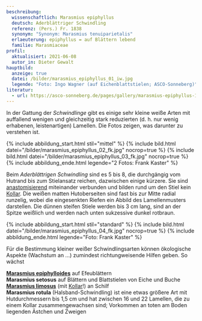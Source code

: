 ```yaml
---
beschreibung:
  wissenschaftlich: Marasmius epiphyllus
  deutsch: Aderblättriger Schwindling
  referenz: (Pers.) Fr. 1838
  synonym: "Synonym: Marasmius tenuiparietalis"
  erlaeuterung: epiphyllus = auf Blättern lebend
  familie: Marasmiaceae
profil:
  aktualisiert: 2021-06-08
  autor_in: Dieter Gewalt
hauptbild:
  anzeige: true
  datei: /bilder/marasmius_epiphyllus_01_iw.jpg
  legende: "Foto: Ingo Wagner (auf Eichenblattstielen; ASCO-Sonneberg)"
literatur:
  - url: https://asco-sonneberg.de/pages/gallery/marasmius-epiphyllus-100928-02xs12311.php
---
```

In der Gattung der *Schwindlinge* gibt es einige sehr kleine weiße Arten mit auffallend wenigen und gleichzeitig stark reduzierten (d. h. nur wenig erhabenen, leistenartigen) Lamellen. Die Fotos zeigen, was darunter zu verstehen ist. 

{% include abbildung_start.html stil="mittel" %}
{% include bild.html datei="/bilder/marasmius_epiphyllus_02_fk.jpg" nocrop=true %}
{% include bild.html datei="/bilder/marasmius_epiphyllus_03_fk.jpg" nocrop=true %}
{% include abbildung_ende.html legende="2 Fotos: Frank Kaster" %}

Beim *Aderblättrigen Schwindling* sind es 5 bis 8, die durchgängig vom Hutrand bis zum Stielansatz reichen, dazwischen einige kürzere. Sie sind [anastomisierend](anastomisierend "Glossar") miteinander verbunden und bilden rund um den Stiel kein [Kollar](Kollar "Glossar"). Die weißen matten Hutoberseiten sind fast bis zur Mitte radial runzelig, wobei die eingesenkten Riefen ein Abbild des Lamellenmusters darstellen. Die dünnen steifen Stiele werden bis 3 cm lang, sind an der Spitze weißlich und werden nach unten sukzessive dunkel rotbraun.

{% include abbildung_start.html stil="standard" %}
{% include bild.html datei="/bilder/marasmius_epiphyllus_04_fk.jpg" nocrop=true %}
{% include abbildung_ende.html legende="Foto: Frank Kaster" %}

Für die Bestimmung kleiner weißer Schwindlingsarten können ökologische Aspekte (Wachstum an ...) zumindest richtungweisende Hilfen geben. So wächst 

**[Marasmius epiphylloides](/pilze/marasmius-epiphylloides-efeublatt-schwindling)** auf Efeublättern\
**Marasmius setosus** auf Blättern und Blattstielen von Eiche und Buche\
**[Marasmius limosus](/pilze/marasmius-limosus-schilf-schwindling)** (mit [Kollar](Kollar "Glossar")!) an Schilf\
**Marasmius rotula** (Halsband-Schwindling) ist eine etwas größere Art mit Hutdurchmessern bis 1,5 cm und hat zwischen 16 und 22 Lamellen, die zu einem Kollar zusammengewachsen sind; Vorkommen an toten am Boden liegenden Ästchen und Zweigen